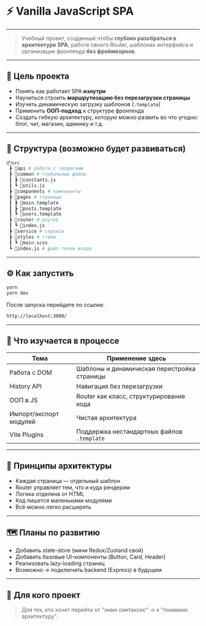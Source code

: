 # ⚡ Vanilla JavaScript SPA

---

> Учебный проект, созданный чтобы **глубоко разобраться в архитектуре SPA**, работе своего Router, шаблонах интерфейса и организации фронтенда **без фреймворков**.

---

## 🎯 Цель проекта

- Понять как работает SPA **изнутри**
- Научиться строить **маршрутизацию без перезагрузки страницы**
- Изучить динамическую загрузку шаблонов (`.template`)
- Применить **ООП-подход** к структуре фронтенда
- Создать гибкую архитектуру, которую можно развить во что угодно: блог, чат, магазин, админку и т.д.

---

## 📂 Структура (возможно будет развиваться)

```bash
📦src
 ┣ 📂api # работа с запросами
 ┣ 📂common # глобальные файлы
 ┃ ┣ 📜constants.js
 ┃ ┗ 📜utils.js
 ┣ 📂components # компоненты
 ┣ 📂pages # страницы
 ┃ ┣ 📜main.template
 ┃ ┣ 📜posts.template
 ┃ ┗ 📜users.template
 ┣ 📂router # роутер
 ┃ ┗ 📜index.js
 ┣ 📂service # сервисы
 ┣ 📂styles # стили
 ┃ ┗ 📜main.scss
 ┗ 📜index.js # файл точки входа
```

---

## ⚙️ Как запустить

```bash
yarn
yarn dev
```

После запуска перейдите по ссылке:

```bash
http://localhost:3000/
```

---

## 🧠 Что изучается в процессе

| Тема                   | Применение здесь                            |
| ---------------------- | ------------------------------------------- |
| Работа с DOM           | Шаблоны и динамическая перестройка страницы |
| History API            | Навигация без перезагрузки                  |
| ООП в JS               | Router как класс, структурирование кода     |
| Импорт/экспорт модулей | Чистая архитектура                          |
| Vite Plugins           | Поддержка нестандартных файлов `.template`  |

---

## 📌 Принципы архитектуры

- Каждая страница — отдельный шаблон
- Router управляет тем, что и куда рендерим
- Логика отделена от HTML
- Код пишется маленькими модулями
- Всё можно легко расширять

---

## 🗺️ Планы по развитию

- Добавить state-store (мини Redux/Zustand свой)
- Добавить базовые UI-компоненты (Button, Card, Header)
- Реализовать lazy-loading страниц
- Возможно → подключить backend (Express) в будущем

---

## 🧩 Для кого проект

> Для тех, кто хочет перейти от "знаю синтаксис" → к "понимаю архитектуру".
